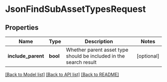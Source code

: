# JsonFindSubAssetTypesRequest

## Properties
Name | Type | Description | Notes
------------ | ------------- | ------------- | -------------
**include_parent** | **bool** | Whether parent asset type should be included in the search result | [optional] 

[[Back to Model list]](../README.md#documentation-for-models) [[Back to API list]](../README.md#documentation-for-api-endpoints) [[Back to README]](../README.md)


